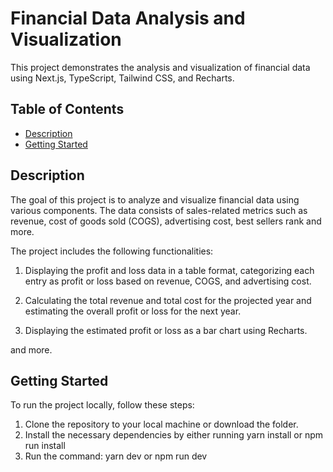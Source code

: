 # Financial Data Analysis and Visualization

This project demonstrates the analysis and visualization of financial data using Next.js, TypeScript, Tailwind CSS, and Recharts.

## Table of Contents

- [Description](#description)
- [Getting Started](#getting-started)


## Description

The goal of this project is to analyze and visualize financial data using various components. The data consists of sales-related metrics such as revenue, cost of goods sold (COGS), advertising cost, best sellers rank and more.

The project includes the following functionalities:

1. Displaying the profit and loss data in a table format, categorizing each entry as profit or loss based on revenue, COGS, and advertising cost.

2. Calculating the total revenue and total cost for the projected year and estimating the overall profit or loss for the next year.

3. Displaying the estimated profit or loss as a bar chart using Recharts.

and more.

## Getting Started

To run the project locally, follow these steps:

1. Clone the repository to your local machine or download the folder.
2. Install the necessary dependencies by either running yarn install or npm run install
2. Run the command: yarn dev or npm run dev
